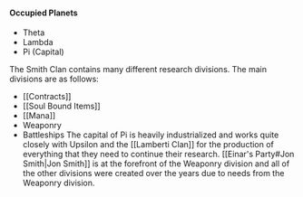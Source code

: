 #### Occupied Planets
- Theta
- Lambda
- Pi (Capital)

The Smith Clan contains many different research divisions. The main divisions are as follows:
- [[Contracts]]
- [[Soul Bound Items]]
- [[Mana]]
- Weaponry
- Battleships
The capital of Pi is heavily industrialized and works quite closely with Upsilon and the [[Lamberti Clan]] for the production of everything that they need to continue their research. [[Einar's Party#Jon Smith|Jon Smith]] is at the forefront of the Weaponry division and all of the other divisions were created over the years due to needs from the Weaponry division.